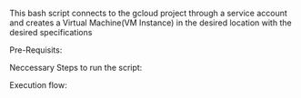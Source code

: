 

  This bash script connects to the gcloud project through a service account and creates a Virtual Machine(VM Instance)
  in the desired location with the desired specifications


  Pre-Requisits:


  Neccessary Steps to run the script:


  Execution flow:
